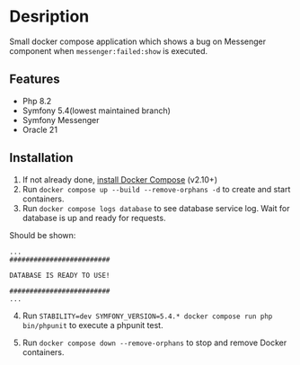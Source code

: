 # Desription

Small docker compose application which shows a bug on Messenger component when `messenger:failed:show` is executed.

## Features
- Php 8.2
- Symfony 5.4(lowest maintained branch)
- Symfony Messenger
- Oracle 21


## Installation

1. If not already done, [install Docker Compose](https://docs.docker.com/compose/install/) (v2.10+)
2. Run `docker compose up --build --remove-orphans -d` to create and start containers.
3. Run `docker compose logs database` to see database service log. Wait for database is up and ready for requests.

Should be shown:

```
...
#########################

DATABASE IS READY TO USE!

#########################
...
```


4. Run `STABILITY=dev SYMFONY_VERSION=5.4.* docker compose run php bin/phpunit` to execute a phpunit test.
 
5. Run `docker compose down --remove-orphans` to stop and remove Docker containers.
 

